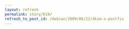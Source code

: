 ```yaml
---
layout: refresh
permalink: story/619/
refresh_to_post_id: /debian/2009/06/22/dkim-s-postfix
---
```

